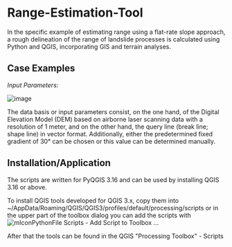 # Range-Estimation-Tool
In the specific example of estimating range using a flat-rate slope approach, a rough delineation of the range of landslide processes is calculated using Python and QGIS, incorporating GIS and terrain analyses.

 <h2>Case Examples</h2>
 <p>
<i lang="id">Input Parameters:</i>
 
 ![image](https://github.com/pyAlpineRisk/RangeEstimationTool/assets/52344347/817db708-2c8b-4103-8beb-d673ee12a2b8)

 <p> The data basis or input parameters consist, on the one hand, of the Digital Elevation Model (DEM) based on airborne laser scanning data with a resolution of 1 meter, and on the other hand, the query line (break line; shape line) in vector format. Additionally, either the predetermined fixed gradient of 30° can be chosen or this value can be determined manually.</p> 



<h2>Installation/Application</h2>
<p>The scripts are written for PyQGIS 3.16 and can be used by installing QGIS 3.16 or above.

To install QGIS tools developed for QGIS 3.x, copy them into
~/AppData/Roaming/QGIS/QGIS3/profiles/default/processing/scripts or in the upper part of the toolbox dialog you can add the scripts with ![mIconPythonFile](https://user-images.githubusercontent.com/52344347/136413201-b4a1f7d3-4053-4aa6-b11c-9433ae617057.png) Scripts - Add Script to Toolbox ...

After that the tools can be found in the QGIS "Processing Toolbox" - Scripts</p>
